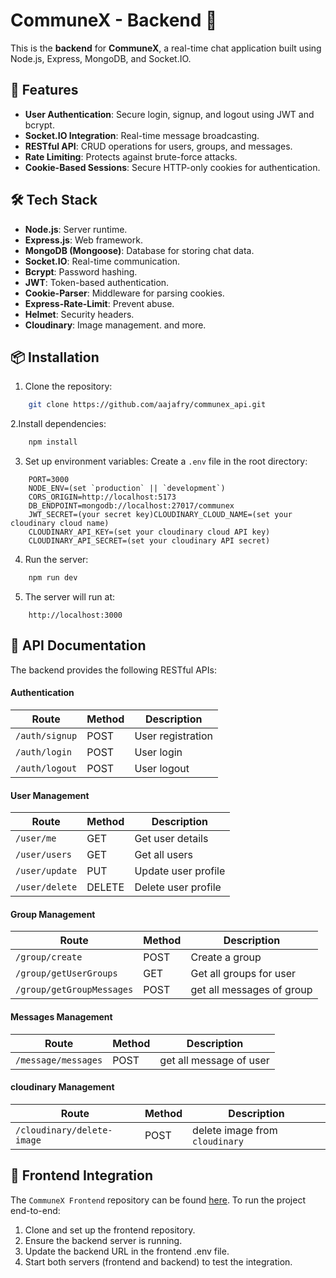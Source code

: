 # CommuneX - Backend 💬

This is the **backend** for **CommuneX**, a real-time chat application built using Node.js, Express, MongoDB, and Socket.IO.

## 🚀 Features

- **User Authentication**: Secure login, signup, and logout using JWT and bcrypt.
- **Socket.IO Integration**: Real-time message broadcasting.
- **RESTful API**: CRUD operations for users, groups, and messages.
- **Rate Limiting**: Protects against brute-force attacks.
- **Cookie-Based Sessions**: Secure HTTP-only cookies for authentication.

## 🛠️ Tech Stack

- **Node.js**: Server runtime.
- **Express.js**: Web framework.
- **MongoDB (Mongoose)**: Database for storing chat data.
- **Socket.IO**: Real-time communication.
- **Bcrypt**: Password hashing.
- **JWT**: Token-based authentication.
- **Cookie-Parser**: Middleware for parsing cookies.
- **Express-Rate-Limit**: Prevent abuse.
- **Helmet**: Security headers.
- **Cloudinary**: Image management.
  and more.

## 📦 Installation

1. Clone the repository:

```bash
    git clone https://github.com/aajafry/communex_api.git
```

2.Install dependencies:

```bash
    npm install
```

3. Set up environment variables: Create a `.env` file in the root directory:

```env
    PORT=3000
    NODE_ENV=(set `production` || `development`)
    CORS_ORIGIN=http://localhost:5173
    DB_ENDPOINT=mongodb://localhost:27017/communex
    JWT_SECRET=(your secret key)CLOUDINARY_CLOUD_NAME=(set your cloudinary cloud name)
    CLOUDINARY_API_KEY=(set your cloudinary cloud API key)
    CLOUDINARY_API_SECRET=(set your cloudinary API secret)
```

4. Run the server:

```bash
    npm run dev
```

5. The server will run at:

```arduino
    http://localhost:3000
```

## 📜 API Documentation

The backend provides the following RESTful APIs:

#### Authentication

| Route          | Method | Description       |
| -------------- | ------ | ----------------- |
| `/auth/signup` | POST   | User registration |
| `/auth/login`  | POST   | User login        |
| `/auth/logout` | POST   | User logout       |

#### User Management

| Route          | Method | Description         |
| -------------- | ------ | ------------------- |
| `/user/me`     | GET    | Get user details    |
| `/user/users`  | GET    | Get all users       |
| `/user/update` | PUT    | Update user profile |
| `/user/delete` | DELETE | Delete user profile |

#### Group Management

| Route                     | Method | Description               |
| ------------------------- | ------ | ------------------------- |
| `/group/create`           | POST   | Create a group            |
| `/group/getUserGroups`    | GET    | Get all groups for user   |
| `/group/getGroupMessages` | POST   | get all messages of group |

#### Messages Management

| Route               | Method | Description             |
| ------------------- | ------ | ----------------------- |
| `/message/messages` | POST   | get all message of user |

#### cloudinary Management

| Route                      | Method | Description                    |
| -------------------------- | ------ | ------------------------------ |
| `/cloudinary/delete-image` | POST   | delete image from `cloudinary` |

## 🔗 Frontend Integration

The `CommuneX Frontend` repository can be found [here](https://github.com/aajafry/communex.git). To run the project end-to-end:

1. Clone and set up the frontend repository.
2. Ensure the backend server is running.
3. Update the backend URL in the frontend .env file.
4. Start both servers (frontend and backend) to test the integration.
